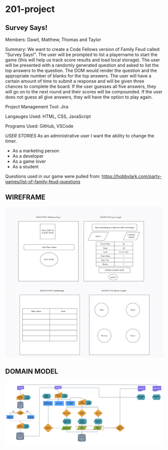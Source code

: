 # 201-project

## Survey Says!

Members: Dawit, Matthew, Thomas and Taylor

Summary: We want to create a Code Fellows version of Family Feud called: "Survey Says!". The user will be prompted to list a playername to start the game (this will help us track score results and load local storage).  The user will be presented with a randomly generated question and asked to list the top answers to the question.  The DOM would render the question and the appropriate number of blanks for the top answers. The user will have a certain amount of time to submit a response and will be given three chances to complete the board. If the user guesses all five answers, they will go on to the next round and their scores will be compounded. If the user does not guess all give answers, they will have the option to play again.

Project Management Tool: Jira

Langauges Used: HTML, CSS, JavaScript

Programs Used: GitHub, VSCode

*USER STORIES* 
As an administrative user I want the ability to change the timer.
- As a marketing person
- As a developer
- As a game lover
- As a student

Questions used in our game were pulled from: https://hobbylark.com/party-games/list-of-family-feud-questions

## WIREFRAME
![alt text](/images/201wireframe.png)

## DOMAIN MODEL
![alt text](/images/survey-says-domain-model-v1.png)
